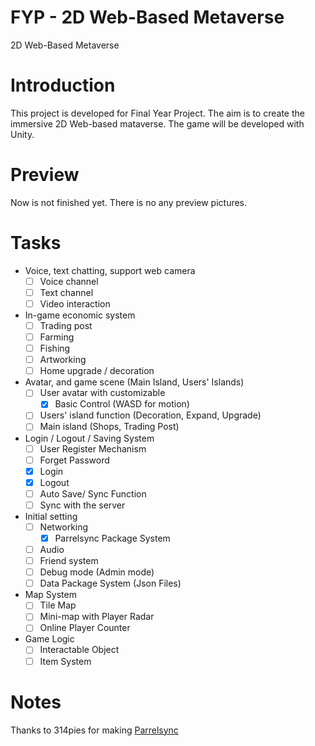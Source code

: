 # FYP - 2D Web-Based Metaverse
2D Web-Based Metaverse
# Introduction
This project is developed for Final Year Project. The aim is to create the immersive 2D Web-based mataverse. The game will be developed with Unity.
# Preview
Now is not finished yet. There is no any preview pictures.
# Tasks
- Voice, text chatting, support web camera 
  - [ ] Voice channel
  - [ ] Text channel
  - [ ] Video interaction
- In-game economic system
  - [ ] Trading post
  - [ ] Farming
  - [ ] Fishing
  - [ ] Artworking
  - [ ] Home upgrade / decoration
- Avatar, and game scene (Main Island, Users' Islands)
  - [ ] User avatar with customizable
    - [x] Basic Control (WASD for motion)
  - [ ] Users' island function (Decoration, Expand, Upgrade)
  - [ ] Main island (Shops, Trading Post)
- Login / Logout / Saving System
  - [ ] User Register Mechanism
  - [ ] Forget Password
  - [x] Login
  - [x] Logout
  - [ ] Auto Save/ Sync Function
  - [ ] Sync with the server
- Initial setting
  - [ ] Networking
    - [x] Parrelsync Package System
  - [ ] Audio
  - [ ] Friend system
  - [ ] Debug mode (Admin mode)
  - [ ] Data Package System (Json Files)
- Map System
  - [ ] Tile Map
  - [ ] Mini-map with Player Radar 
  - [ ] Online Player Counter
- Game Logic
  - [ ] Interactable Object
  - [ ] Item System
# Notes
Thanks to 314pies for making [Parrelsync](https://github.com/VeriorPies/ParrelSync)
